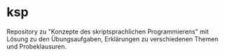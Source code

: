 # ksp
Repository zu "Konzepte des skriptsprachlichen Programmierens" mit Lösung zu den Übungsaufgaben, Erklärungen zu verschiedenen Themen und Probeklausuren.
